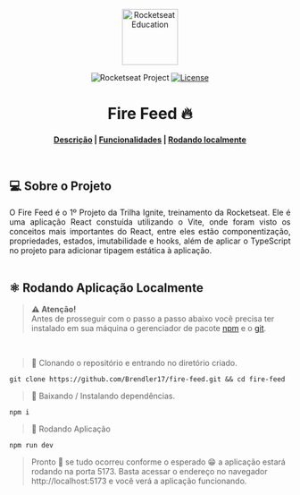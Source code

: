 <p align="center">
  <img alt="Rocketseat Education" src="https://avatars.githubusercontent.com/u/69590972?s=200&v=4" width="100px" />
</p>

<p align="center">
  <img src="https://img.shields.io/static/v1?label=Rocketseat&message=Education&color=8257e5&labelColor=202024" alt="Rocketseat Project" />
  <a href="LICENSE"><img  src="https://img.shields.io/static/v1?label=License&message=MIT&color=8257e5&labelColor=202024" alt="License"></a>
</p>

<h1 align="center"> Fire Feed 🔥</h1>

<h4 align="center">
  
[Descrição](#desc)  |  [Funcionalidades](#func)  |  [Rodando localmente](#local)

<br>

<h2 id="desc">
💻 Sobre o Projeto
</h2>

<p align="justify">
O Fire Feed é o 1º Projeto da Trilha Ignite, treinamento da Rocketseat. Ele é uma aplicação React constuída utilizando o Vite, onde foram visto os conceitos mais importantes do React, entre eles estão componentização, propriedades, estados, imutabilidade e hooks, além de aplicar o TypeScript no projeto para adicionar tipagem estática à aplicação.
  
<br>
<br>

<h2 id="local">
⚛ Rodando Aplicação Localmente
</h2>

> **⚠ Atenção!** <br> Antes de prosseguir com o passo a passo abaixo você precisa ter instalado em sua máquina o gerenciador de pacote [npm](https://www.npmjs.com) e o [git](https://git-scm.com).

<br>

> 📝 Clonando o repositório e entrando no diretório criado.

```shell
git clone https://github.com/Brendler17/fire-feed.git && cd fire-feed
```

> 📝 Baixando / Instalando dependências.

```shell
npm i
```

> 📝 Rodando Aplicação

```shell
npm run dev
```

> Pronto 🎉 se tudo ocorreu conforme o esperado 😁 a aplicação estará
> rodando na porta 5173. Basta acessar o endereço no navegador
> http://localhost:5173 e você verá a aplicação funcionando.

